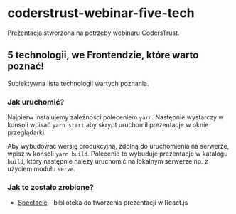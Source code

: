 # coderstrust-webinar-five-tech
Prezentacja stworzona na potrzeby webinaru CodersTrust.

## 5 technologii, we Frontendzie, które warto poznać!
Subiektywna lista technologii wartych poznania.

### Jak uruchomić?
Najpierw instalujemy zależności poleceniem `yarn`.
Następnie wystarczy w konsoli wpisać `yarn start` aby skrypt uruchomił prezentacje w oknie przeglądarki.

Aby wybudować wersję produkcyjną, zdolną do uruchomienia na serwerze, wpisz w konsoli `yarn build`. Polecenie to wybuduje prezentacje w katalogu `build`, który następnie należy uruchomić na lokalnym serwerze np. z użyciem modułu `serve`.

### Jak to zostało zrobione?

* [Spectacle](https://github.com/FormidableLabs/spectacle) - biblioteka do tworzenia prezentacji w React.js